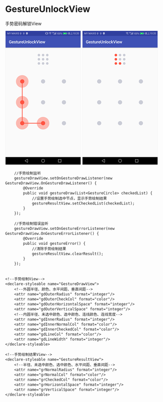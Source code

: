 # GestureUnlockView
手势密码解锁View


![image](https://github.com/xiesuichao/GestureUnlockView/raw/master/image/1.png)
![image](https://github.com/xiesuichao/GestureUnlockView/raw/master/image/2.png)


        //手势绘制监听
        gestureDrawView.setOnGestureDrawListener(new GestureDrawView.OnGestureDrawListener() {
            @Override
            public void gestureDraw(List<GestureCircle> checkedList) {
                //设置手势绘制选中节点，显示手势绘制结果
                gestureResultView.setCheckedList(checkedList);
            }
        });

        //手势绘制错误监听
        gestureDrawView.setOnGestureErrorListener(new GestureDrawView.OnGestureErrorListener() {
            @Override
            public void gestureError() {
                //清除手势绘制结果
                gestureResultView.clearResult();
            }
        });


    <!--手势绘制View-->
    <declare-styleable name="GestureDrawView">
        <!--外圆半径、颜色、水平间距、垂直间距-->
        <attr name="gdOuterRadius" format="integer"/>
        <attr name="gdOuterCheckCol" format="color"/>
        <attr name="gdOuterHorizontalSpace" format="integer"/>
        <attr name="gdOuterVerticalSpace" format="integer"/>
        <!--内圆半径、未选中颜色、选中颜色、连线颜色、连线宽度-->
        <attr name="gdInnerRadius" format="integer"/>
        <attr name="gdInnerNormalCol" format="color"/>
        <attr name="gdInnerCheckedCol" format="color"/>
        <attr name="gdLineCol" format="color"/>
        <attr name="gdLineWidth" format="integer"/>
    </declare-styleable>

    <!--手势绘制结果View-->
    <declare-styleable name="GestureResultView">
        <!--半径、未选中颜色、选中颜色、水平间距、垂直间距-->
        <attr name="grNormalRadius" format="integer"/>
        <attr name="grNormalCol" format="color"/>
        <attr name="grCheckedCol" format="color"/>
        <attr name="grHorizontalSpace" format="integer"/>
        <attr name="grVerticalSpace" format="integer"/>
    </declare-styleable>
    
    
    
